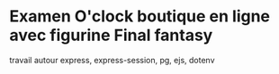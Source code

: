# Examen O'clock boutique en ligne avec figurine Final fantasy
travail autour express, express-session, pg, ejs, dotenv